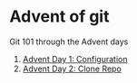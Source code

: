 # Advent of git

Git 101 through the Advent days
1. [Advent Day 1: Configuration](/day_1_git-config.md)
1. [Advent Day 2: Clone Repo](/day_2_git-clone.md)
